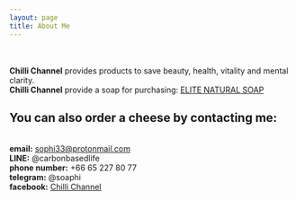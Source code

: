 ```yaml
---
layout: page
title: About Me 
---
```


<br /><br />
**Chilli Channel** provides products to save beauty, health, vitality and mental clarity.
<br/>
**Chilli Channel** provide a soap for purchasing: <a href="https://elite-soap.github.io/thai/">ELITE NATURAL SOAP</a>

## You can also order a cheese by contacting me: 


<br />**email:** sophi33@protonmail.com
<br />**LINE:** @carbonbasedlife
<br />**phone number:** +66 65 227 80 77
<br />**telegram:** @soaphi
<br />**facebook:**  <a href="https://www.facebook.com/groups/931401304016941">Chilli Channel</a>
